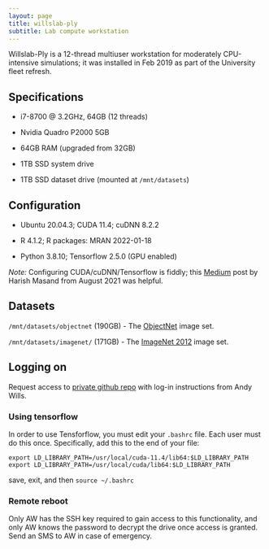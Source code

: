 ```yaml
---
layout: page
title: willslab-ply
subtitle: Lab compute workstation
---
```


Willslab-Ply is a 12-thread multiuser workstation for moderately CPU-intensive simulations; it was installed in Feb 2019 as part of the University fleet refresh.


## Specifications

- i7-8700 @ 3.2GHz, 64GB (12 threads)

- Nvidia Quadro P2000 5GB 

- 64GB RAM (upgraded from 32GB)

- 1TB SSD system drive

- 1TB SSD dataset drive (mounted at `/mnt/datasets`)


## Configuration

- Ubuntu 20.04.3; CUDA 11.4; cuDNN 8.2.2

- R 4.1.2; R packages: MRAN 2022-01-18

- Python 3.8.10; Tensorflow 2.5.0 (GPU enabled)

_Note:_ Configuring CUDA/cuDNN/Tensorflow is fiddly; this [Medium](https://medium.com/@harishmasand/installing-tensorflow-with-gpu-cuda-and-cudnn-in-ubuntu-20-04-ab2208c06c4a) post by Harish Masand from August 2021 was helpful.


## Datasets

`/mnt/datasets/objectnet` (190GB) - The [ObjectNet](https://objectnet.dev/) image set.

`/mnt/datasets/imagenet/` (171GB) - The [ImageNet 2012](https://image-net.org/challenges/LSVRC/index.php) image set. 

## Logging on

Request access to [private github repo](https://github.com/ajwills72/deepsim) with log-in instructions from Andy Wills.

### Using tensorflow

In order to use Tensforflow, you must edit your `.bashrc` file. Each user must do this once. Specifically, add this to the end of your file:

```
export LD_LIBRARY_PATH=/usr/local/cuda-11.4/lib64:$LD_LIBRARY_PATH
export LD_LIBRARY_PATH=/usr/local/cuda/lib64:$LD_LIBRARY_PATH
```

save, exit, and then `source ~/.bashrc`

### Remote reboot

Only AW has the SSH key required to gain access to this functionality, and only AW knows the password to decrypt the drive once access is granted. Send an SMS to AW in case of emergency. 
